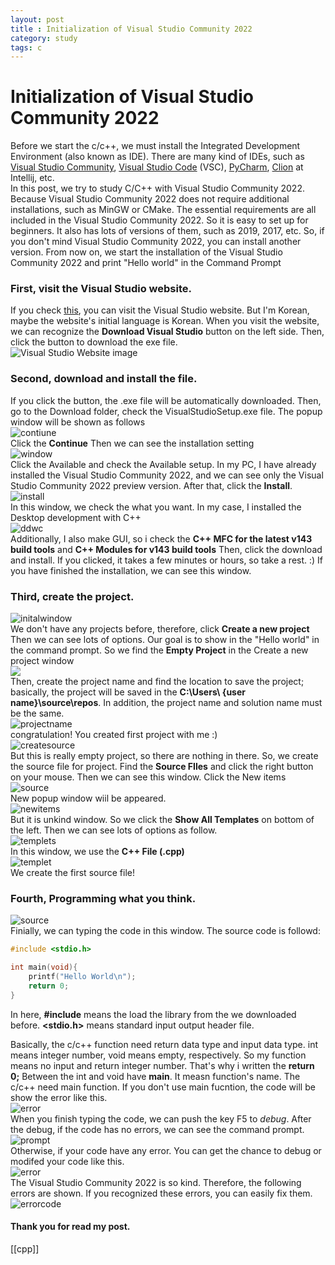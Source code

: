 ```yaml
---
layout: post
title : Initialization of Visual Studio Community 2022
category: study
tags: c
---
```

# Initialization of Visual Studio Community 2022
Before we start the c/c++, we must install the Integrated Development Environment (also known as IDE).
There are many kind of IDEs, such as [Visual Studio Community](https://visualstudio.microsoft.com/ko/), [Visual Studio Code](https://code.visualstudio.com/) (VSC), [PyCharm](https://www.jetbrains.com/ko-kr/pycharm/), [Clion](https://www.jetbrains.com/ko-kr/clion/) at Intellij, etc.<br/>
In this post, we try to study C/C++ with Visual Studio Community 2022. Because Visual Studio Community 2022 does not require additional installations, such as MinGW or CMake. 
The essential requirements are all included in the Visual Studio Community 2022.
So it is easy to set up for beginners. 
It also has lots of versions of them, such as 2019, 2017, etc. 
So, if you don't mind Visual Studio Community 2022, you can install another version.
From now on, we start the installation of the Visual Studio Community 2022 and print "Hello world" in the Command Prompt<br/>
### First, visit the Visual Studio website.
If you check [this](https://visualstudio.microsoft.com/ko/), you can visit the Visual Studio website.
But I'm Korean, maybe the website's initial language is Korean.
When you visit the website, we can recognize the **Download Visual Studio** button on the left side.
Then, click the button to download the exe file.<br/>
![Visual Studio Website image](./Initialization/Screenshot%202024-08-10%20173044.png)<br/>
### Second, download and install the file.
If you click the button, the .exe file will be automatically downloaded.
Then, go to the Download folder, check the VisualStudioSetup.exe file.
The popup window will be shown as follows <br/>
![contiune](./Initialization/Screenshot%202024-08-10%20173709.png)<br/>
Click the **Continue**
Then we can see the installation setting<br/>
![window](./Initialization/Screenshot%202024-08-10%20173755.png)<br/>
Click the Available and check the Available setup.
In my PC, I have already installed the Visual Studio Community 2022, and we can see only the Visual Studio Community 2022 preview version.
After that, click the **Install**.<br/>
![install](./Initialization/image.png)<br/>
In this window, we check the what you want.
In my case, I installed the Desktop development with C++<br/>
![ddwc](./Initialization/Screenshot%202024-08-10%20174702.png)<br/>
Additionally, I also make GUI, so i check the **C++ MFC for the latest v143 build tools** and **C++ Modules for v143 build tools**
Then, click the download and install. If you clicked, it takes a few minutes or hours, so take a rest. :)
If you have finished the installation, we can see this window.
### Third, create the project.<br/>
![initalwindow](./Initialization/Screenshot%202024-08-10%20175500.png)<br/>
We don't have any projects before, therefore, click **Create a new project**
Then we can see lots of options.
Our goal is to show in the "Hello world" in the command prompt. So we find the **Empty Project** in the Create a new project window<br/>
<img src="./Initialization/Screenshot%202024-08-10%20175910.png"><br/>
Then, create the project name and find the location to save the project; basically, the project will be saved in the **C:\Users\ \{user name}\source\repos**.
In addition, the project name and solution name must be the same.<br/>
![projectname](./Initialization/Screenshot%202024-08-10%20175915.png)<br/>
congratulation!
You created first project with me :)<br/>
![createsource](./Initialization/Screenshot%202024-08-10%20175929.png)<br/>
But this is really empty project, so there are nothing in there.
So, we create the source file for project.
Find the **Source FIles** and click the right button on your mouse.
Then we can see this window.
Click the New items<br/>
![source](./Initialization/Screenshot%202024-08-10%20175947.png)<br/>
New popup window wiil be appeared.<br/>
![newitems](./Initialization/Screenshot%202024-08-10%20180007.png)<br/>
But it is unkind window.
So we click the **Show All Templates** on bottom of the left.
Then we can see lots of options as follow.<br/>
![templets](./Initialization/Screenshot%202024-08-10%20180010.png)<br/>
In this window, we use the **C++ File (.cpp)**<br/>
![templet](./Initialization/Screenshot%202024-08-10%20180018.png)<br/>
We create the first source file!
### Fourth, Programming what you think.<br/>
![source](./Initialization/Screenshot%202024-08-10%20180023.png)<br/>
Finially, we can typing the code in this window.
The source code is followd:
```cpp
#include <stdio.h>

int main(void){
    printf("Hello World\n");
    return 0;
}
```
In here, **#include** means the load the library from the we downloaded before.
**<stdio.h>** means standard input output header file.

Basically, the c/c++ function need return data type and input data type.
int means integer number, void means empty, respectively.
So my function means no input and return integer number.
That's why i written the **return 0;**
Between the int and void have **main**.
It measn function's name.
The c/c++ need main function.
If you don't use main fucntion, the code will be show the error like this.<br/>
![error](./Initialization/Screenshot%202024-08-10%20182703.png)<br/>
When you finish typing the code, we can push the key F5 to *debug*.
After the debug, if the code has no errors, we can see the command prompt.<br/>
![prompt](./Initialization/Screenshot%202024-08-10%20180130.png)<br/>
Otherwise, if your code have any error.
You can get the chance to debug or modifed your code like this.<br/>
![error](./Initialization/Screenshot%202024-08-10%20182703.png)<br/>
The Visual Studio Community 2022 is so kind.
Therefore, the following errors are shown.
If you recognized these errors, you can easily fix them.<br/>
![errorcode](./Initialization/Screenshot%202024-08-10%20183135.png)<br/>
#### Thank you for read my post.







[[cpp]]


